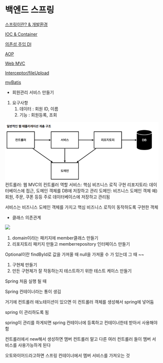 # 백엔드 스프링

[스프링이란? & 개발환경](https://www.notion.so/83a61bbba3b646539b6c1a5d2c6f5510?pvs=21)

[IOC & Container](https://www.notion.so/IOC-Container-6b9cc7075069490794838f88aaf8633f?pvs=21)

[의존성 주입 DI](https://www.notion.so/DI-854fc797c116484d8b9a78de5402eeed?pvs=21)

[AOP](https://www.notion.so/AOP-b68ba8c307ff4757bf738d84fb1f9e4c?pvs=21)

[Web MVC](https://www.notion.so/Web-MVC-d03b423ae10647cab852ce380a953893?pvs=21)

[Interceptor/fileUpload](https://www.notion.so/Interceptor-fileUpload-306cc0bc0eee4c378bdec0ef4085ccfc?pvs=21)

[myBatis](https://www.notion.so/myBatis-dff639d0a1874966bc40da15d88d44d0?pvs=21)

- 회원관리 서비스 만들기
1. 요구사항
    1. 데이터 : 회원 ID, 이름
    2. 기능 : 회원등록, 조회

<img src="img/Untitled.png">
컨트롤러: 웹 MVC의 컨트롤러 역할
서비스: 핵심 비즈니스 로직 구현
리포지토리: 데이터베이스에 접근, 도메인 객체를 DB에 저장하고 관리
도메인: 비즈니스 도메인 객체 예) 회원, 주문, 쿠폰 등등 주로 데이터베이스에 저장하고 관리됨

서비스는 비즈니스 도메인 객체를 가지고 핵심 비즈니스 로직이 동작하도록 구현한 객체

- 클래스 의존관계

<img src="img/Untitled01.png">

1. domain이라는 패키지에  member클래스 만들기
2. 리포지토리 패키지 만들고 memberrepository 인터페이스 만들기

Optional이란 findById로 값을 가져올 때 null을 가져올 수 가 있는데 그 때 ~~

1. 구현체 만들기
2. 만든 구현체가 잘 작동하는지 테스트하기 위한 테스트 케이스 만들기

Spring 처음 실행 될 때

Spring 컨테이너라는 통이 생김

거기에 컨트롤러 애노테이션이 있으면 이 컨트롤러 객체를 생성해서 spring에 넣어둠

spring 이 관리하도록 됨

spring이 관리를 하게되면 spring 컨테이너에 등록하고 컨테이너한테 받아서 사용해야함

컨트롤러에서 new해서 생성하면 맴버 컨트롤러 말고 다른 여러 컨트롤러 들이 멤버 서비스를 사용가능하게 된다

오토와이어드라고하면 스프링 컨테이너에서 멤버 서비스를 가져오는 것
